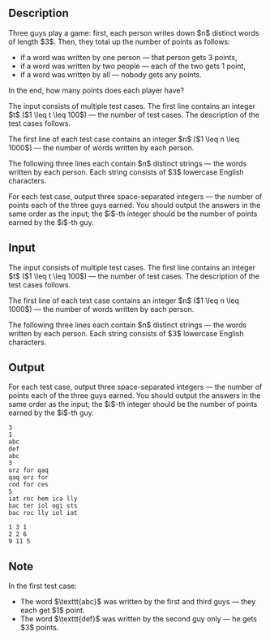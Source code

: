 ## Description

<div><p>Three guys play a game: first, each person writes down $n$ distinct words of length $3$. Then, they total up the number of points as follows: </p><ul> <li> if a word was written by one person&nbsp;— that person gets 3 points, </li><li> if a word was written by two people&nbsp;— each of the two gets 1 point, </li><li> if a word was written by all&nbsp;— nobody gets any points. </li></ul> In the end, how many points does each player have?</div><div class="input-specification"><p>The input consists of multiple test cases. The first line contains an integer $t$ ($1 \leq t \leq 100$)&nbsp;— the number of test cases. The description of the test cases follows.</p><p>The first line of each test case contains an integer $n$ ($1 \leq n \leq 1000$)&nbsp;— the number of words written by each person.</p><p>The following three lines each contain $n$ <span class="tex-font-style-bf">distinct</span> strings&nbsp;— the words written by each person. Each string consists of $3$ lowercase English characters.</p></div><div class="output-specification"><p>For each test case, output three space-separated integers&nbsp;— the number of points each of the three guys earned. You should output the answers in the same order as the input; the $i$-th integer should be the number of points earned by the $i$-th guy.</p></div>

## Input

<p>The input consists of multiple test cases. The first line contains an integer $t$ ($1 \leq t \leq 100$)&nbsp;— the number of test cases. The description of the test cases follows.</p><p>The first line of each test case contains an integer $n$ ($1 \leq n \leq 1000$)&nbsp;— the number of words written by each person.</p><p>The following three lines each contain $n$ <span class="tex-font-style-bf">distinct</span> strings&nbsp;— the words written by each person. Each string consists of $3$ lowercase English characters.</p>

## Output

<p>For each test case, output three space-separated integers&nbsp;— the number of points each of the three guys earned. You should output the answers in the same order as the input; the $i$-th integer should be the number of points earned by the $i$-th guy.</p>





```input1|2,3,4,5,10,11,12,13
3
1
abc
def
abc
3
orz for qaq
qaq orz for
cod for ces
5
iat roc hem ica lly
bac ter iol ogi sts
bac roc lly iol iat
```




```output1
1 3 1 
2 2 6 
9 11 5
```



## Note

<p>In the first test case: </p><ul> <li> The word $\texttt{abc}$ was written by the first and third guys&nbsp;— they each get $1$ point. </li><li> The word $\texttt{def}$ was written by the second guy only&nbsp;— he gets $3$ points. </li></ul>
